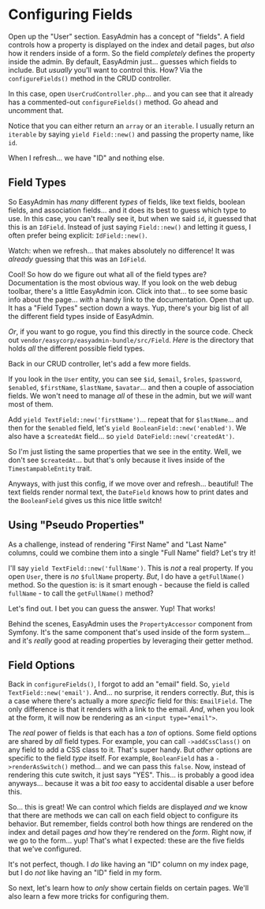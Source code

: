 # Configuring Fields

Open up the "User" section. EasyAdmin has a concept of "fields". A field
controls how a property is displayed on the index and detail pages, but *also* how
it renders inside of a form. So the field *completely* defines the property inside
the admin. By default, EasyAdmin just... guesses which fields to include.
But *usually* you'll want to control this. How? Via the `configureFields()` method
in the CRUD controller.

In this case, open `UserCrudController.php`... and you can see that it already has
a commented-out `configureFields()` method. Go ahead and uncomment that.

Notice that you can either return an `array` or an `iterable`. I usually
return an `iterable` by saying `yield Field::new()` and passing the property name,
like `id`.

When I refresh... we have "ID" and nothing else.

## Field Types

So EasyAdmin has *many* different *types* of fields, like text fields, boolean fields,
and association fields... and it does its best to guess which type to use. In this
case, you can't really see it, but when we said `id`, it guessed that this is
an `IdField`. Instead of just saying `Field::new()` and letting it guess, I often
prefer being explicit: `IdField::new()`.

Watch: when we refresh... that makes absolutely no difference! It was *already*
guessing that this was an `IdField`.

Cool! So how do we figure out what all of the field types are? Documentation is the
most obvious way. If you look on the web debug toolbar, there's a little EasyAdmin
icon. Click into that... to see some basic info about the page... *with*
a handy link to the documentation. Open that up. It has a "Field Types" section down
a ways. Yup, there's your big list of all the different field types inside of
EasyAdmin.

*Or*, if you want to go rogue, you find this directly in the source code. Check out
`vendor/easycorp/easyadmin-bundle/src/Field`. *Here* is the directory that holds
*all* the different possible field types.

Back in our CRUD controller, let's add a few more fields.

If you look in the `User` entity, you can see `$id`, `$email`, `$roles`,
`$password`, `$enabled`, `$firstName`, `$lastName`, `$avatar`... and then a couple of
association fields. We won't need to manage *all* of these in the admin, but
we *will* want most of them.

Add `yield TextField::new('firstName')`... repeat that for `$lastName`... and then
for the `$enabled` field, let's `yield BooleanField::new('enabled')`. We also have
a `$createdAt` field... so `yield DateField::new('createdAt')`.

So I'm just listing the same properties that we see in the entity. Well, we don't
see `$createdAt`... but that's only because it lives inside of the
`TimestampableEntity` trait.

Anyways, with just this config, if we move over and refresh... beautiful! The text
fields render normal text, the `DateField` knows how to print dates and the
`BooleanField` gives us this nice little switch!

## Using "Pseudo Properties"

As a challenge, instead of rendering "First Name" and "Last Name" columns, could
we combine them into a single "Full Name" field? Let's try it!

I'll say `yield TextField::new('fullName')`. This is *not* a real property. If you open
`User`, there is *no* `$fullName` property. *But*, I do have a `getFullName()`
method. So the question is: is it smart enough - because the field is called
`fullName` - to call the `getFullName()` method?

Let's find out. I bet you can guess the answer. Yup! That works!

Behind the scenes, EasyAdmin uses the `PropertyAccessor` component from Symfony.
It's the same component that's used inside of the form system... and it's *really*
good at reading properties by leveraging their getter method.

## Field Options

Back in `configureFields()`, I forgot to add an "email" field. So,
`yield TextField::new('email')`. And... no surprise, it renders correctly. *But*,
this is a case where there's actually a more *specific* field for this:
`EmailField`. The only difference is that it renders with a link to the
email. *And*, when you look at the form, it will now be rendering as an
`<input type="email">`.

The *real* power of fields is that each has a *ton* of options.
Some field options are shared by *all* field types. For example, you can call
`->addCssClass()` on any field to add a CSS class to it. That's super handy.
But *other* options are specific to the field *type* itself. For example,
`BooleanField` has a `->renderAsSwitch()` method... and we can pass this `false`.
Now, instead of rendering this cute switch, it just says "YES". This... is probably
a good idea anyways... because it was a bit *too* easy to accidental disable a user
before this.

So... this is great! We can control which fields are displayed *and* we know that
there are methods we can call on each field object to configure its behavior. But
remember, fields control both how things are rendered on the index and detail pages
*and* how they're rendered on the *form*. Right now, if we go to the form... yup!
That's what I expected: these are the five fields that we've configured.

It's not perfect, though. I *do* like having an "ID" column on my index page, but
I do *not* like having an "ID" field in my form.

So next, let's learn how to *only* show certain fields on certain pages. We'll also
learn a few more tricks for configuring them.
